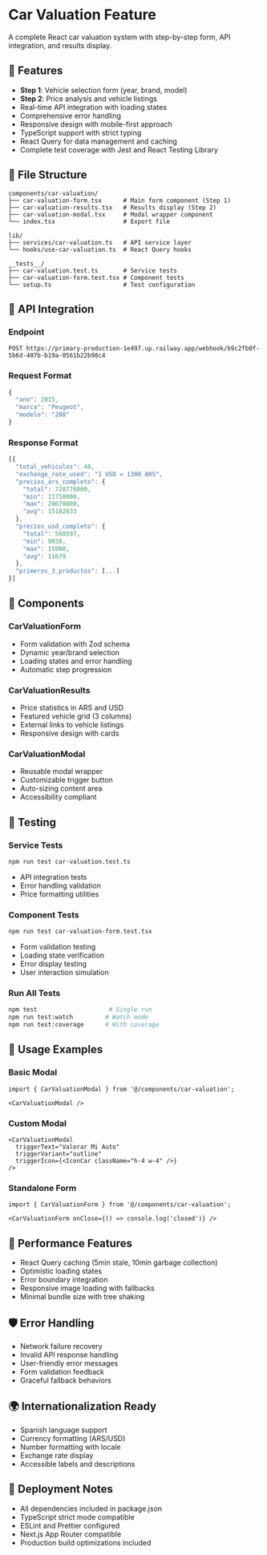 # Car Valuation Feature

A complete React car valuation system with step-by-step form, API integration, and results display.

## 🚀 Features

- **Step 1**: Vehicle selection form (year, brand, model)
- **Step 2**: Price analysis and vehicle listings
- Real-time API integration with loading states
- Comprehensive error handling
- Responsive design with mobile-first approach
- TypeScript support with strict typing
- React Query for data management and caching
- Complete test coverage with Jest and React Testing Library

## 📁 File Structure

```
components/car-valuation/
├── car-valuation-form.tsx      # Main form component (Step 1)
├── car-valuation-results.tsx   # Results display (Step 2)
├── car-valuation-modal.tsx     # Modal wrapper component
└── index.tsx                   # Export file

lib/
├── services/car-valuation.ts   # API service layer
└── hooks/use-car-valuation.ts  # React Query hooks

__tests__/
├── car-valuation.test.ts       # Service tests
├── car-valuation-form.test.tsx # Component tests
└── setup.ts                    # Test configuration
```

## 🔧 API Integration

### Endpoint
```
POST https://primary-production-1e497.up.railway.app/webhook/b9c2fb0f-5b6d-407b-b19a-0561b22b98c4
```

### Request Format
```typescript
{
  "ano": 2015,
  "marca": "Peugeot", 
  "modelo": "208"
}
```

### Response Format
```typescript
[{
  "total_vehiculos": 48,
  "exchange_rate_used": "1 USD = 1300 ARS",
  "precios_ars_completo": {
    "total": 728776000,
    "min": 11750000,
    "max": 20670000,
    "avg": 15182833
  },
  "precios_usd_completo": {
    "total": 560597,
    "min": 9038,
    "max": 15900,
    "avg": 11679
  },
  "primeros_3_productos": [...]
}]
```

## 🎨 Components

### CarValuationForm
- Form validation with Zod schema
- Dynamic year/brand selection
- Loading states and error handling
- Automatic step progression

### CarValuationResults
- Price statistics in ARS and USD
- Featured vehicle grid (3 columns)
- External links to vehicle listings
- Responsive design with cards

### CarValuationModal
- Reusable modal wrapper
- Customizable trigger button
- Auto-sizing content area
- Accessibility compliant

## 🧪 Testing

### Service Tests
```bash
npm run test car-valuation.test.ts
```
- API integration tests
- Error handling validation
- Price formatting utilities

### Component Tests
```bash  
npm run test car-valuation-form.test.tsx
```
- Form validation testing
- Loading state verification
- Error display testing
- User interaction simulation

### Run All Tests
```bash
npm test                    # Single run
npm run test:watch         # Watch mode
npm run test:coverage      # With coverage
```

## 🔧 Usage Examples

### Basic Modal
```tsx
import { CarValuationModal } from '@/components/car-valuation';

<CarValuationModal />
```

### Custom Modal
```tsx
<CarValuationModal 
  triggerText="Valorar Mi Auto"
  triggerVariant="outline"
  triggerIcon={<IconCar className="h-4 w-4" />}
/>
```

### Standalone Form
```tsx
import { CarValuationForm } from '@/components/car-valuation';

<CarValuationForm onClose={() => console.log('closed')} />
```

## 🎯 Performance Features

- React Query caching (5min stale, 10min garbage collection)
- Optimistic loading states
- Error boundary integration
- Responsive image loading with fallbacks
- Minimal bundle size with tree shaking

## 🛡️ Error Handling

- Network failure recovery
- Invalid API response handling
- User-friendly error messages
- Form validation feedback
- Graceful fallback behaviors

## 🌍 Internationalization Ready

- Spanish language support
- Currency formatting (ARS/USD)
- Number formatting with locale
- Exchange rate display
- Accessible labels and descriptions

## 🚀 Deployment Notes

- All dependencies included in package.json
- TypeScript strict mode compatible
- ESLint and Prettier configured
- Next.js App Router compatible
- Production build optimizations included